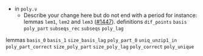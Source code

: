 - in `poly.v`
  + Describe your change here but do not end with a period
    for instance: lemmas `lem1`, `lem2` and `lem3`
    ([#1447](https://github.com/math-comp/math-comp/pull/1447)).
definitions `dif_points` `basis` `poly_part` `subseqs_rec` `subseqs` `poly_lag`

lemmas `basis_0` `basis_1` `size_basis_lag` `poly_part_0` `uniq_unzip1_in` `poly_part_correct` `size_poly_part` `size_poly_lag` `poly_correct` 
	`poly_unique`
